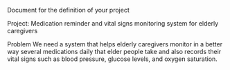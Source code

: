 Document for the definition of your project

Project: Medication reminder and vital signs monitoring system for elderly caregivers

Problem
We need a system that helps elderly caregivers monitor in a better way several medications daily that elder people take and also records their vital signs such as blood pressure, glucose levels, and oxygen saturation.
